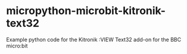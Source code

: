 # micropython-microbit-kitronik-text32
Example python code for the Kitronik :VIEW Text32 add-on for the BBC micro:bit
